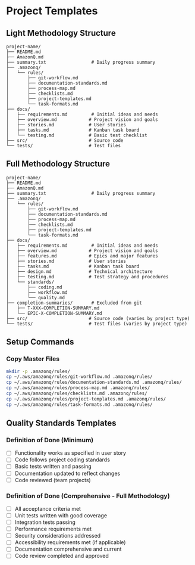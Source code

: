 # Project Templates

## Light Methodology Structure
```
project-name/
├── README.md
├── AmazonQ.md
├── summary.txt                 # Daily progress summary
├── .amazonq/
│   └── rules/
│       ├── git-workflow.md
│       ├── documentation-standards.md
│       ├── process-map.md
│       ├── checklists.md
│       ├── project-templates.md
│       └── task-formats.md
├── docs/
│   ├── requirements.md         # Initial ideas and needs
│   ├── overview.md            # Project vision and goals
│   ├── stories.md             # User stories
│   ├── tasks.md               # Kanban task board
│   └── testing.md             # Basic test checklist
├── src/                       # Source code
└── tests/                     # Test files
```

## Full Methodology Structure
```
project-name/
├── README.md
├── AmazonQ.md
├── summary.txt                 # Daily progress summary
├── .amazonq/
│   └── rules/
│       ├── git-workflow.md
│       ├── documentation-standards.md
│       ├── process-map.md
│       ├── checklists.md
│       ├── project-templates.md
│       └── task-formats.md
├── docs/
│   ├── requirements.md         # Initial ideas and needs
│   ├── overview.md            # Project vision and goals
│   ├── features.md            # Epics and major features
│   ├── stories.md             # User stories
│   ├── tasks.md               # Kanban task board
│   ├── design.md              # Technical architecture
│   ├── testing.md             # Test strategy and procedures
│   └── standards/
│       ├── coding.md
│       ├── workflow.md
│       └── quality.md
├── completion-summaries/       # Excluded from git
│   ├── T-XXX-COMPLETION-SUMMARY.md
│   └── EPIC-X-COMPLETION-SUMMARY.md
├── src/                       # Source code (varies by project type)
└── tests/                     # Test files (varies by project type)
```

## Setup Commands

### Copy Master Files
```bash
mkdir -p .amazonq/rules/
cp ~/.aws/amazonq/rules/git-workflow.md .amazonq/rules/
cp ~/.aws/amazonq/rules/documentation-standards.md .amazonq/rules/
cp ~/.aws/amazonq/rules/process-map.md .amazonq/rules/
cp ~/.aws/amazonq/rules/checklists.md .amazonq/rules/
cp ~/.aws/amazonq/rules/project-templates.md .amazonq/rules/
cp ~/.aws/amazonq/rules/task-formats.md .amazonq/rules/
```

## Quality Standards Templates

### Definition of Done (Minimum)
- [ ] Functionality works as specified in user story
- [ ] Code follows project coding standards
- [ ] Basic tests written and passing
- [ ] Documentation updated to reflect changes
- [ ] Code reviewed (team projects)

### Definition of Done (Comprehensive - Full Methodology)
- [ ] All acceptance criteria met
- [ ] Unit tests written with good coverage
- [ ] Integration tests passing
- [ ] Performance requirements met
- [ ] Security considerations addressed
- [ ] Accessibility requirements met (if applicable)
- [ ] Documentation comprehensive and current
- [ ] Code review completed and approved
